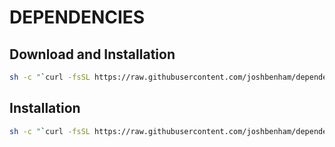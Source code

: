 # DEPENDENCIES

## Download and Installation

```sh
sh -c "`curl -fsSL https://raw.githubusercontent.com/joshbenham/dependencies/master/download.sh`"
```

## Installation

```sh
sh -c "`curl -fsSL https://raw.githubusercontent.com/joshbenham/dependencies/master/install.sh`"
```
